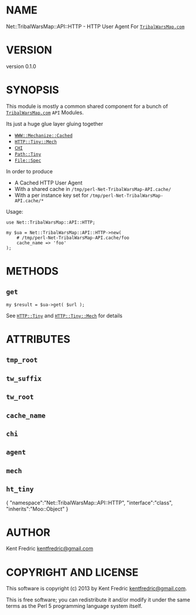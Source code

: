# NAME

Net::TribalWarsMap::API::HTTP - HTTP User Agent For [`TribalWarsMap.com`](http://tribalwarsmap.com)

# VERSION

version 0.1.0

# SYNOPSIS

This module is mostly a common shared component for a bunch of [`TribalWarsMap.com`](http://tribalwarsmap.com) `API` Modules.

Its just a huge glue layer gluing together

- [`WWW::Mechanize::Cached`](http://search.cpan.org/perldoc?WWW::Mechanize::Cached)
- [`HTTP::Tiny::Mech`](http://search.cpan.org/perldoc?HTTP::Tiny::Mech)
- [`CHI`](http://search.cpan.org/perldoc?CHI)
- [`Path::Tiny`](http://search.cpan.org/perldoc?Path::Tiny)
- [`File::Spec`](http://search.cpan.org/perldoc?File::Spec)

In order to produce

- A Cached HTTP User Agent
- With a shared cache in `/tmp/perl-Net-TribalWarsMap-API.cache/`
- With a per instance key set for `/tmp/perl-Net-TribalWarsMap-API.cache/*`

Usage:

    use Net::TribalWarsMap::API::HTTP;

    my $ua = Net::TribalWarsMap::API::HTTP->new(
        # /tmp/perl-Net-TribalWarsMap-API.cache/foo
        cache_name => 'foo'
    );

# METHODS

## `get`

    my $result = $ua->get( $url );

See [`HTTP::Tiny`](http://search.cpan.org/perldoc?HTTP::Tiny) and [`HTTP::Tiny::Mech`](http://search.cpan.org/perldoc?HTTP::Tiny::Mech) for details

# ATTRIBUTES

## `tmp_root`

## `tw_suffix`

## `tw_root`

## `cache_name`

## `chi`

## `agent`

## `mech`

## `ht_tiny`

{
    "namespace":"Net::TribalWarsMap::API::HTTP",
    "interface":"class",
    "inherits":"Moo::Object"
}



# AUTHOR

Kent Fredric <kentfredric@gmail.com>

# COPYRIGHT AND LICENSE

This software is copyright (c) 2013 by Kent Fredric <kentfredric@gmail.com>.

This is free software; you can redistribute it and/or modify it under
the same terms as the Perl 5 programming language system itself.
